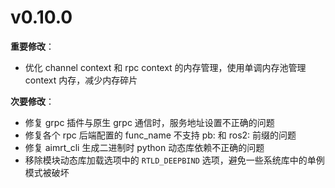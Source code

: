# v0.10.0


**重要修改**：

- 优化 channel context 和 rpc context 的内存管理，使用单调内存池管理 context 内存，减少内存碎片

**次要修改**：

- 修复 grpc 插件与原生 grpc 通信时，服务地址设置不正确的问题
- 修复各个 rpc 后端配置的 func_name 不支持 pb: 和 ros2: 前缀的问题
- 修复 aimrt_cli 生成二进制时 python 动态库依赖不正确的问题
- 移除模块动态库加载选项中的 `RTLD_DEEPBIND` 选项，避免一些系统库中的单例模式被破坏
